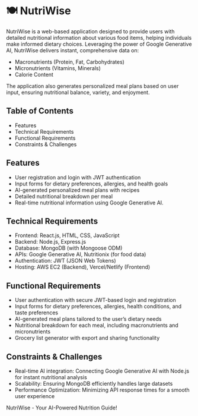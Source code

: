 # 🍽 NutriWise  
NutriWise is a web-based application designed to provide users with detailed nutritional information about various food items, helping individuals make informed dietary choices. Leveraging the power of Google Generative AI, NutriWise delivers instant, comprehensive data on:  

- Macronutrients (Protein, Fat, Carbohydrates)  
- Micronutrients (Vitamins, Minerals)  
- Calorie Content  

The application also generates personalized meal plans based on user input, ensuring nutritional balance, variety, and enjoyment.  

## Table of Contents  
- Features  
- Technical Requirements  
- Functional Requirements  
- Constraints & Challenges  

## Features  
- User registration and login with JWT authentication  
- Input forms for dietary preferences, allergies, and health goals  
- AI-generated personalized meal plans with recipes  
- Detailed nutritional breakdown per meal 
- Real-time nutritional information using Google Generative AI.

## Technical Requirements  
- Frontend: React.js, HTML, CSS, JavaScript  
- Backend: Node.js, Express.js  
- Database: MongoDB (with Mongoose ODM)  
- APIs: Google Generative AI, Nutritionix (for food data)  
- Authentication: JWT (JSON Web Tokens)  
- Hosting: AWS EC2 (Backend), Vercel/Netlify (Frontend)  

## Functional Requirements  
- User authentication with secure JWT-based login and registration  
- Input forms for dietary preferences, allergies, health conditions, and taste preferences  
- AI-generated meal plans tailored to the user’s dietary needs  
- Nutritional breakdown for each meal, including macronutrients and micronutrients  
- Grocery list generator with export and sharing functionality  

## Constraints & Challenges  
- Real-time AI integration: Connecting Google Generative AI with Node.js for instant nutritional analysis  
- Scalability: Ensuring MongoDB efficiently handles large datasets  
- Performance Optimization: Minimizing API response times for a smooth user experience  

NutriWise - Your AI-Powered Nutrition Guide!
